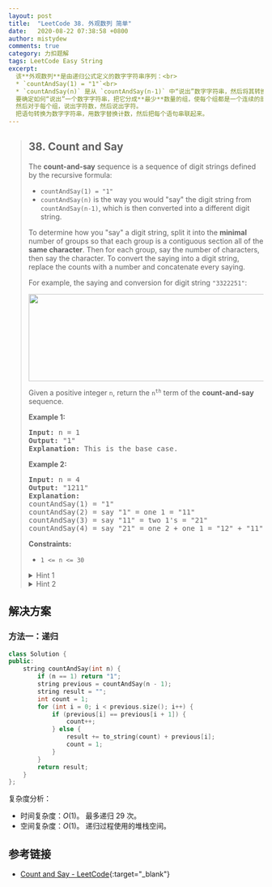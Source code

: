 ```yaml
---
layout: post
title:  "LeetCode 38. 外观数列 简单"
date:   2020-08-22 07:38:58 +0800
author: mistydew
comments: true
category: 力扣题解
tags: LeetCode Easy String
excerpt:
  该**外观数列**是由递归公式定义的数字字符串序列：<br>
  * `countAndSay(1) = "1"`<br>
  * `countAndSay(n)` 是从 `countAndSay(n-1)` 中“说出”数字字符串，然后将其转换为不同的数字字符串。<br>
  要确定如何“说出”一个数字字符串，把它分成**最少**数量的组，使每个组都是一个连续的部分，所有部分具有**相同的字符**。
  然后对于每个组，说出字符数，然后说出字符。
  把语句转换为数字字符串，用数字替换计数，然后把每个语句串联起来。
---
```

> ## 38. Count and Say
> 
> The **count-and-say** sequence is a sequence of digit strings defined by the
> recursive formula:
> 
> * `countAndSay(1) = "1"`
> * `countAndSay(n)` is the way you would "say" the digit string from
> `countAndSay(n-1)`, which is then converted into a different digit string.
> 
> To determine how you "say" a digit string, split it into the **minimal**
> number of groups so that each group is a contiguous section all of the **same
> character**. Then for each group, say the number of characters, then say the
> character. To convert the saying into a digit string, replace the counts with
> a number and concatenate every saying.
> 
> For example, the saying and conversion for digit string `"3322251"`:
> 
> <img alt="" src="https://assets.leetcode.com/uploads/2020/10/23/countandsay.jpg" style="width: 581px; height: 172px;">
> 
> Given a positive integer `n`, return the <code>n<sup>th</sup></code> term of
> the **count-and-say** sequence.
> 
> **Example 1:**
> 
> <pre>
> <strong>Input:</strong> n = 1
> <strong>Output:</strong> "1"
> <strong>Explanation:</strong> This is the base case.
> </pre>
> 
> **Example 2:**
> 
> <pre>
> <strong>Input:</strong> n = 4
> <strong>Output:</strong> "1211"
> <strong>Explanation:</strong>
> countAndSay(1) = "1"
> countAndSay(2) = say "1" = one 1 = "11"
> countAndSay(3) = say "11" = two 1's = "21"
> countAndSay(4) = say "21" = one 2 + one 1 = "12" + "11" = "1211"
> </pre>
> 
> **Constraints:**
> 
> * `1 <= n <= 30`
> 
> <details>
> <summary>Hint 1</summary>
> The following are the terms from n=1 to n=10 of the count-and-say sequence:
> <pre>
>  1.     1
>  2.     11
>  3.     21
>  4.     1211
>  5.     111221 
>  6.     312211
>  7.     13112221
>  8.     1113213211
>  9.     31131211131221
> 10.     13211311123113112211
> </pre>
> </details>
> 
> <details>
> <summary>Hint 2</summary>
> To generate the <em>n</em><sup>th</sup> term, just count and say the <em>n</em>-1<sup>th</sup> term.
> </details>

## 解决方案

### 方法一：递归

```cpp
class Solution {
public:
    string countAndSay(int n) {
        if (n == 1) return "1";
        string previous = countAndSay(n - 1);
        string result = "";
        int count = 1;
        for (int i = 0; i < previous.size(); i++) {
            if (previous[i] == previous[i + 1]) {
                count++;
            } else {
                result += to_string(count) + previous[i];
                count = 1;
            }
        }
        return result;
    }
};
```

复杂度分析：
* 时间复杂度：*O*(1)。
  最多递归 29 次。
* 空间复杂度：*O*(1)。
  递归过程使用的堆栈空间。

## 参考链接

* [Count and Say - LeetCode](https://leetcode.com/problems/count-and-say/){:target="_blank"}
